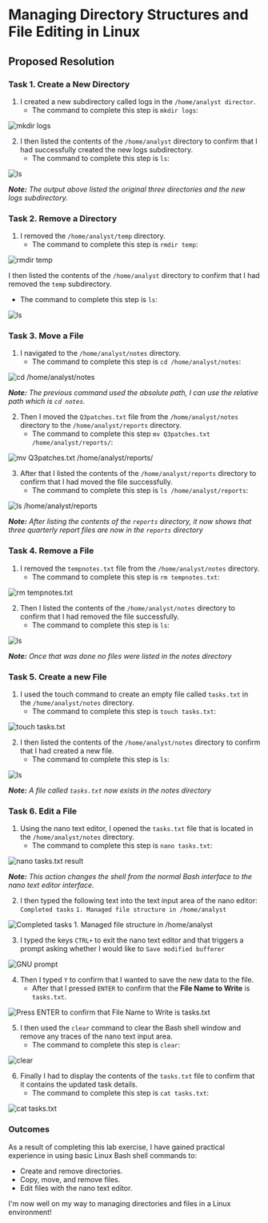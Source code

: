 # Managing Directory Structures and File Editing in Linux

## Proposed Resolution

### Task 1. Create a New Directory

1. I created a new subdirectory called logs in the `/home/analyst director`.
    * The command to complete this step is `mkdir logs`:

![mkdir logs](https://github.com/user-attachments/assets/d8b11d27-a68d-43a8-8783-88f773cd72f0)

2. I then listed the contents of the `/home/analyst` directory to confirm that I had successfully created the new logs subdirectory.
      * The command to complete this step is `ls`:

![ls](https://github.com/user-attachments/assets/aa2adaa1-fa39-4742-95d4-3918dbede16d)

***Note:** The output above listed the original three directories and the new logs subdirectory.*

### Task 2. Remove a Directory

1. I removed the `/home/analyst/temp` directory.
    * The command to complete this step is `rmdir temp`:
  
![rmdir temp](https://github.com/user-attachments/assets/e28dfe57-ba10-440e-ad7d-debc2513697c)

I then listed the contents of the `/home/analyst` directory to confirm that I had removed the `temp` subdirectory. 
   * The command to complete this step is `ls`:

![ls ](https://github.com/user-attachments/assets/d15c4f98-b611-4fa2-9272-6431be3f26c5)

### Task 3. Move a File

1. I navigated to the `/home/analyst/notes` directory.
    * The command to complete this step is `cd /home/analyst/notes`:

![cd /home/analyst/notes](https://github.com/user-attachments/assets/dccbda99-455e-4fa7-9091-daf5932ad9d0)

***Note:** The previous command used the absolute path, I can use the relative path which is `cd notes`.*

2. Then I moved the `Q3patches.txt` file from the `/home/analyst/notes` directory to the `/home/analyst/reports` directory.
    * The command to complete this step `mv Q3patches.txt /home/analyst/reports/`:

![mv Q3patches.txt /home/analyst/reports/](https://github.com/user-attachments/assets/a7c9b5da-65bc-40d5-982d-dcd950d136d1)

3. After that I listed the contents of the `/home/analyst/reports` directory to confirm that I had moved the file successfully.
    * The command to complete this step is `ls /home/analyst/reports`:

![ls /home/analyst/reports](https://github.com/user-attachments/assets/6336c93c-baaf-4756-851b-d06a3c42ffd3)

***Note:** After listing the contents of the `reports` directory, it now shows that three quarterly report files are now in the `reports` directory*

### Task 4. Remove a File

1. I removed the `tempnotes.txt` file from the `/home/analyst/notes` directory.
    * The command to complete this step is `rm tempnotes.txt`:

![rm tempnotes.txt](https://github.com/user-attachments/assets/b4ded012-8f19-4989-a780-e653bb98a8ac)

2. Then I listed the contents of the `/home/analyst/notes` directory to confirm that I had removed the file successfully.
    * The command to complete this step is `ls`:

![ls](https://github.com/user-attachments/assets/53dd6fe8-762c-4bf8-8f28-0ce4da44e301)

***Note:** Once that was done no files were listed in the notes directory*

### Task 5. Create a new File

1. I used the touch command to create an empty file called `tasks.txt` in the `/home/analyst/notes` directory.
      * The command to complete this step is `touch tasks.txt`:

![touch tasks.txt](https://github.com/user-attachments/assets/306a0631-e832-4031-a4be-fb3f450126cf)

2. I then listed the contents of the `/home/analyst/notes` directory to confirm that I had created a new file.
      * The command to complete this step is `ls`:

![ls](https://github.com/user-attachments/assets/2b223f47-c0c1-4bec-8c08-6bcad29a1f9a)

***Note:** A file called `tasks.txt` now exists in the notes directory*

### Task 6. Edit a File

1. Using the nano text editor, I opened the `tasks.txt` file that is located in the `/home/analyst/notes` directory.
      * The command to complete this step is `nano tasks.txt`:

![nano tasks.txt result](https://github.com/user-attachments/assets/0fad537b-214f-437b-98ba-b75040e32926)

***Note:** This action changes the shell from the normal Bash interface to the nano text editor interface.*

2. I then typed the following text into the text input area of the nano editor:
  `Completed tasks`
  `1. Managed file structure in /home/analyst`

![  Completed tasks  1. Managed file structure in /home/analyst](https://github.com/user-attachments/assets/976b39f3-b7a7-4322-b752-2175b50464f6)

3. I typed the keys `CTRL+` to exit the nano text editor and that triggers a prompt asking whether I would like to `Save modified bufferer`

![GNU prompt](https://github.com/user-attachments/assets/28685557-0ff3-48e7-9bb1-aa7f10b0d31b)

4. Then I typed `Y` to confirm that I wanted to save the new data to the file.
      * After that I pressed `ENTER` to confirm that the **File Name to Write** is `tasks.txt`.

![Press ENTER to confirm that File Name to Write is tasks.txt](https://github.com/user-attachments/assets/37e310fe-13e3-4583-ae54-818050daff88)

5. I then used the `clear` command to clear the Bash shell window and remove any traces of the nano text input area.
      * The command to complete this step is `clear`:

![clear](https://github.com/user-attachments/assets/8e4a3704-f489-4f8c-9c2c-a4105f1e172c)

6. Finally I had to display the contents of the `tasks.txt` file to confirm that it contains the updated task details.
      * The command to complete this step is `cat tasks.txt`:

![cat tasks.txt](https://github.com/user-attachments/assets/18ad82ae-61d3-45cc-9cc2-9006bb183fe8)

### Outcomes
As a result of completing this lab exercise, I have gained practical experience in using basic Linux Bash shell commands to:

* Create and remove directories.
* Copy, move, and remove files.
* Edit files with the nano text editor.

I'm now well on my way to managing directories and files in a Linux environment!
